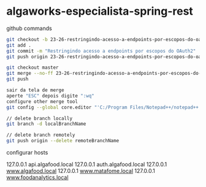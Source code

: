 # algaworks-especialista-spring-rest

github commands

```bash
git checkout -b 23-26-restringindo-acesso-a-endpoints-por-escopos-do-oauth2
git add .
git commit -m "Restringindo acesso a endpoints por escopos do OAuth2"
git push origin 23-26-restringindo-acesso-a-endpoints-por-escopos-do-oauth2

git checkout master
git merge --no-ff 23-26-restringindo-acesso-a-endpoints-por-escopos-do-oauth2
git push

sair da tela de merge
aperte "ESC" depois digite ":wq"
configure other merge tool
git config --global core.editor "'C:/Program Files/Notepad++/notepad++.exe' -multiInst -notabbar -nosession -noPlugin"

// delete branch locally
git branch -d localBranchName

// delete branch remotely
git push origin --delete remoteBranchName
```

configurar hosts

127.0.0.1       api.algafood.local
127.0.0.1       auth.algafood.local
127.0.0.1       www.algafood.local
127.0.0.1       www.matafome.local
127.0.0.1       www.foodanalytics.local